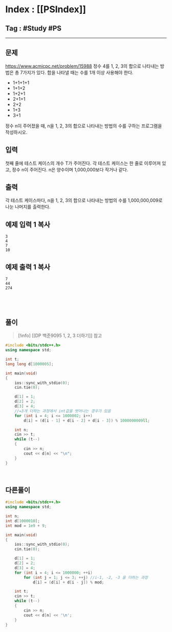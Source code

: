 # Index : [[PSIndex]]
## Tag : #Study #PS
---

## 문제
https://www.acmicpc.net/problem/15988
정수 4를 1, 2, 3의 합으로 나타내는 방법은 총 7가지가 있다. 합을 나타낼 때는 수를 1개 이상 사용해야 한다.

- 1+1+1+1
- 1+1+2
- 1+2+1
- 2+1+1
- 2+2
- 1+3
- 3+1

정수 n이 주어졌을 때, n을 1, 2, 3의 합으로 나타내는 방법의 수를 구하는 프로그램을 작성하시오.

## 입력

첫째 줄에 테스트 케이스의 개수 T가 주어진다. 각 테스트 케이스는 한 줄로 이루어져 있고, 정수 n이 주어진다. n은 양수이며 1,000,000보다 작거나 같다.

## 출력

각 테스트 케이스마다, n을 1, 2, 3의 합으로 나타내는 방법의 수를 1,000,000,009로 나눈 나머지를 출력한다.

## 예제 입력 1 복사

```
3
4
7
10
```

## 예제 출력 1 복사

```
7
44
274
```
   
---
## 풀이
> [!info] [[DP 백준9095 1, 2, 3 더하기]] 참고
```cpp
#include <bits/stdc++.h>
using namespace std;

int t;
long long d[1000005];

int main(void) 
{
	ios::sync_with_stdio(0);
	cin.tie(0);

	d[1] = 1;
	d[2] = 2;
	d[3] = 4;
	//=3개 더하는 과정에서 int값을 벗어나는 경우가 있음
	for (int i = 4; i <= 1000002; i++)
		d[i] = (d[i - 1] + d[i - 2] + d[i - 3]) % 1000000009ll;

	int n;
	cin >> t;
	while (t--)
	{
		cin >> n;
		cout << d[n] << "\n";
	}
}
```
   
   
## 다른풀이
```cpp
#include <bits/stdc++.h>
using namespace std;

int n;
int d[1000010];
int mod = 1e9 + 9;

int main(void) 
{
	ios::sync_with_stdio(0);
	cin.tie(0);

	d[1] = 1;
	d[2] = 2;
	d[3] = 4;
	for (int i = 4; i <= 1000000; ++i)
		for (int j = 1; j <= 3; ++j) //i-1, -2, -3 을 더하는 과정
			d[i] = (d[i] + d[i - j]) % mod;

	int t;
	cin >> t;
	while (t--)
	{
		cin >> n;
		cout << d[n] << '\n';
	}
}
```
